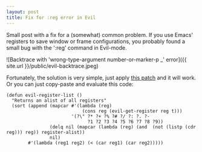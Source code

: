 ```yaml
---
layout: post
title: Fix for :reg error in Evil
---
```


Small post with a fix for a (somewhat) common problem. If you use Emacs' registers to save window or frame configurations, you probably found a small bug with the ':reg' command in Evil-mode.

![Backtrace with 'wrong-type-argument number-or-marker-p _' error]({{ site.url }}/public/evil-backtrace.jpeg)

Fortunately, the solution is very simple, just apply [this patch](https://gist.github.com/dcluna/b7fa8f05bd2ce7d8234e) and it will work. Or you can just copy-paste and evaluate this code:

```emacs-lisp
(defun evil-register-list ()
  "Returns an alist of all registers"
  (sort (append (mapcar #'(lambda (reg)
                            (cons reg (evil-get-register reg t)))
                        '(?\" ?* ?+ ?% ?# ?/ ?: ?. ?-
                              ?1 ?2 ?3 ?4 ?5 ?6 ?7 ?8 ?9))
                (delq nil (mapcar (lambda (reg) (and  (not (listp (cdr reg))) reg)) register-alist))
                nil)
        #'(lambda (reg1 reg2) (< (car reg1) (car reg2)))))
```

